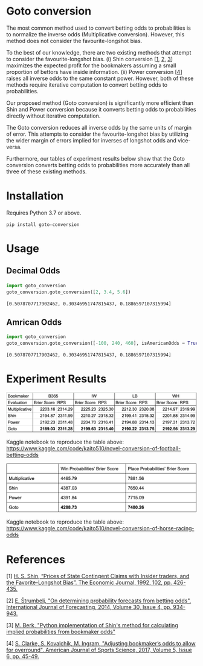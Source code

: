 # Goto conversion

The most common method used to convert betting odds to probabilities is to normalize the inverse odds (Multiplicative conversion). However, this method does not consider the favourite-longshot bias. 

To the best of our knowledge, there are two existing methods that attempt to consider the favourite-longshot bias. (i) Shin conversion [[1](#1), [2](#2), [3](#3)] maximizes the expected profit for the bookmakers assuming a small proportion of bettors have inside information. (ii) Power conversion [[4](#4)] raises all inverse odds to the same constant power. However, both of these methods require iterative computation to convert betting odds to probabilities.

Our proposed method (Goto conversion) is significantly more efficient than Shin and Power conversion because it converts betting odds to probabilities directly without iterative computation.

The Goto conversion reduces all inverse odds by the same units of margin of error. This attempts to consider the favourite-longshot bias by utilizing the wider margin of errors implied for inverses of longshot odds and vice-versa.

Furthermore, our tables of experiment results below show that the Goto conversion converts betting odds to probabilities more accurately than all three of these existing methods.

# Installation

Requires Python 3.7 or above.

```
pip install goto-conversion
```

# Usage

## Decimal Odds

```python
import goto_conversion
goto_conversion.goto_conversion([2, 3.4, 5.6])
```

```
[0.5078707717902462, 0.30346951747815437, 0.1886597107315994]
```

## Amrican Odds

```python
import goto_conversion
goto_conversion.goto_conversion([-100, 240, 460], isAmericanOdds = True)
```

```
[0.5078707717902462, 0.30346951747815437, 0.1886597107315994]
```

# Experiment Results

![alt text](https://github.com/gotoConversion/goto_conversion/blob/main/FballExperiment.png)

Kaggle notebook to reproduce the table above: https://www.kaggle.com/code/kaito510/novel-conversion-of-football-betting-odds

![alt text](https://github.com/gotoConversion/goto_conversion/blob/main/RacingExperiment.png)

Kaggle notebook to reproduce the table above: https://www.kaggle.com/code/kaito510/novel-conversion-of-horse-racing-odds

# References

<a id="1">[1]</a> 
[H. S. Shin, “Prices of State Contingent Claims with Insider
traders, and the Favorite-Longshot Bias”. The Economic
Journal, 1992, 102, pp. 426-435.](https://doi.org/10.2307/2234526)

<a id="2">[2]</a>
[E. Štrumbelj, "On determining probability forecasts from betting odds".
International Journal of Forecasting, 2014, Volume 30, Issue 4,
pp. 934-943.](https://doi.org/10.1016/j.ijforecast.2014.02.008)

<a id="3">[3]</a>
[M. Berk, "Python implementation of Shin's method for calculating implied probabilities from bookmaker odds"](https://github.com/mberk/shin)

<a id="4">[4]</a>
[S. Clarke, S. Kovalchik, M. Ingram, "Adjusting bookmaker’s odds to allow for
overround". American Journal of Sports Science, 2017, Volume 5, Issue 6,
pp. 45-49.](https://doi.org/10.11648/j.ajss.20170506.12)